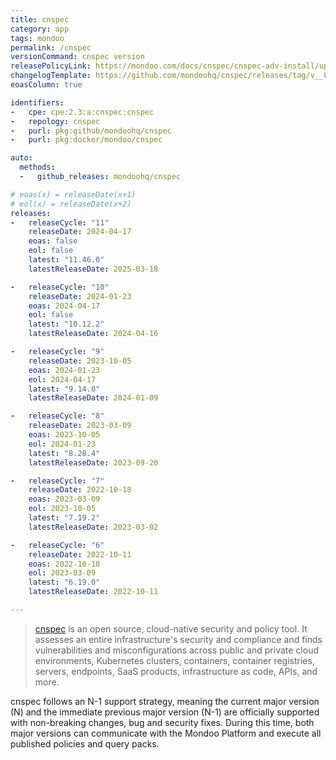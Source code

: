 ```yaml
---
title: cnspec
category: app
tags: mondoo
permalink: /cnspec
versionCommand: cnspec version
releasePolicyLink: https://mondoo.com/docs/cnspec/cnspec-adv-install/update/
changelogTemplate: https://github.com/mondoohq/cnspec/releases/tag/v__LATEST__
eoasColumn: true

identifiers:
-   cpe: cpe:2.3:a:cnspec:cnspec
-   repology: cnspec
-   purl: pkg:github/mondoohq/cnspec
-   purl: pkg:docker/mondoo/cnspec

auto:
  methods:
  -   github_releases: mondoohq/cnspec

# eoas(x) = releaseDate(x+1)
# eol(x) = releaseDate(x+2)
releases:
-   releaseCycle: "11"
    releaseDate: 2024-04-17
    eoas: false
    eol: false
    latest: "11.46.0"
    latestReleaseDate: 2025-03-18

-   releaseCycle: "10"
    releaseDate: 2024-01-23
    eoas: 2024-04-17
    eol: false
    latest: "10.12.2"
    latestReleaseDate: 2024-04-16

-   releaseCycle: "9"
    releaseDate: 2023-10-05
    eoas: 2024-01-23
    eol: 2024-04-17
    latest: "9.14.0"
    latestReleaseDate: 2024-01-09

-   releaseCycle: "8"
    releaseDate: 2023-03-09
    eoas: 2023-10-05
    eol: 2024-01-23
    latest: "8.28.4"
    latestReleaseDate: 2023-09-20

-   releaseCycle: "7"
    releaseDate: 2022-10-18
    eoas: 2023-03-09
    eol: 2023-10-05
    latest: "7.19.2"
    latestReleaseDate: 2023-03-02

-   releaseCycle: "6"
    releaseDate: 2022-10-11
    eoas: 2022-10-18
    eol: 2023-03-09
    latest: "6.19.0"
    latestReleaseDate: 2022-10-11

---
```


> [cnspec](https://mondoo.com/cnspec/) is an open source, cloud-native security and policy tool.
> It assesses an entire infrastructure's security and compliance and finds vulnerabilities and
> misconfigurations across public and private cloud environments, Kubernetes clusters, containers,
> container registries, servers, endpoints, SaaS products, infrastructure as code, APIs, and more.

cnspec follows an N-1 support strategy, meaning the current major version (N) and the immediate previous major version (N-1) are officially supported with non-breaking changes, bug and security fixes. During this time, both major versions can communicate with the Mondoo Platform and execute all published policies and query packs.
